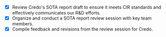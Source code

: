 - [x] Review Credo's SOTA report draft to ensure it meets CIR standards and effectively communicates our R&D efforts.
- [x] Organize and conduct a SOTA report review session with key team members.
- [x] Compile feedback and revisions from the review session for Credo.
